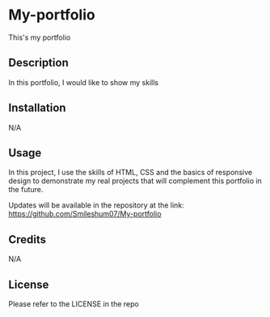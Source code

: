 # My-portfolio

This's my portfolio

## Description

In this portfolio, I would like to show my skills

## Installation

N/A

## Usage

In this project, I use the skills of HTML, CSS and the basics of responsive design to demonstrate my real projects that will complement this portfolio in the future.

Updates will be available in the repository at the link:
https://github.com/Smileshum07/My-portfolio

## Credits

N/A

## License

Please refer to the LICENSE in the repo
